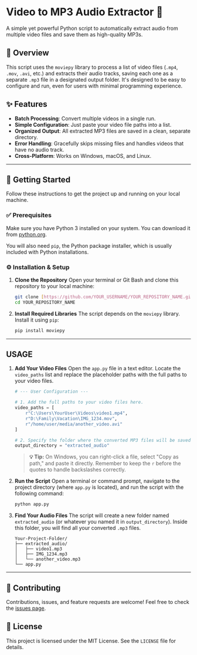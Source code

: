 # Video to MP3 Audio Extractor 🎵

A simple yet powerful Python script to automatically extract audio from multiple video files and save them as high-quality MP3s.

<!-- A generic GIF showing a command-line script running -->

## 📝 Overview

This script uses the `moviepy` library to process a list of video files (`.mp4`, `.mov`, `.avi`, etc.) and extracts their audio tracks, saving each one as a separate `.mp3` file in a designated output folder. It's designed to be easy to configure and run, even for users with minimal programming experience.

## ✨ Features

* **Batch Processing**: Convert multiple videos in a single run.
* **Simple Configuration**: Just paste your video file paths into a list.
* **Organized Output**: All extracted MP3 files are saved in a clean, separate directory.
* **Error Handling**: Gracefully skips missing files and handles videos that have no audio track.
* **Cross-Platform**: Works on Windows, macOS, and Linux.

---

## 🚀 Getting Started

Follow these instructions to get the project up and running on your local machine.

### ✅ Prerequisites

Make sure you have Python 3 installed on your system. You can download it from [python.org](https://www.python.org/downloads/).

You will also need `pip`, the Python package installer, which is usually included with Python installations.

### ⚙️ Installation & Setup

1.  **Clone the Repository**
    Open your terminal or Git Bash and clone this repository to your local machine:
    ```bash
    git clone [https://github.com/YOUR_USERNAME/YOUR_REPOSITORY_NAME.git](https://github.com/YOUR_USERNAME/YOUR_REPOSITORY_NAME.git)
    cd YOUR_REPOSITORY_NAME
    ```

2.  **Install Required Libraries**
    The script depends on the `moviepy` library. Install it using `pip`:
    ```bash
    pip install moviepy
    ```

---

## USAGE

1.  **Add Your Video Files**
    Open the `app.py` file in a text editor. Locate the `video_paths` list and replace the placeholder paths with the full paths to your video files.

    ```python
    # --- User Configuration ---

    # 1. Add the full paths to your video files here.
    video_paths = [
        r"C:\Users\YourUser\Videos\video1.mp4",
        r"D:\Family\Vacation\IMG_1234.mov",
        r"/home/user/media/another_video.avi"
    ]

    # 2. Specify the folder where the converted MP3 files will be saved.
    output_directory = "extracted_audio"
    ```
    > **💡 Tip:** On Windows, you can right-click a file, select "Copy as path," and paste it directly. Remember to keep the `r` before the quotes to handle backslashes correctly.

2.  **Run the Script**
    Open a terminal or command prompt, navigate to the project directory (where `app.py` is located), and run the script with the following command:
    ```bash
    python app.py
    ```

3.  **Find Your Audio Files**
    The script will create a new folder named `extracted_audio` (or whatever you named it in `output_directory`). Inside this folder, you will find all your converted `.mp3` files.

    ```
    Your-Project-Folder/
    ├── extracted_audio/
    │   ├── video1.mp3
    │   ├── IMG_1234.mp3
    │   └── another_video.mp3
    └── app.py
    ```

---

## 🤝 Contributing

Contributions, issues, and feature requests are welcome! Feel free to check the [issues page](https://github.com/YOUR_USERNAME/YOUR_REPOSITORY_NAME/issues).

## 📄 License

This project is licensed under the MIT License. See the `LICENSE` file for details.
